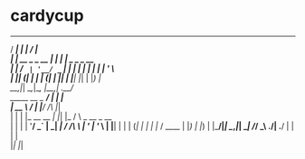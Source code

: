 # cardycup

   _____              _        _____              
  / ____|            | |      / ____|             
 | |     __ _ _ __ __| |_   _| |    _   _ _ __    
 | |    / _` | '__/ _` | | | | |   | | | | '_ \   
 | |___| (_| | | | (_| | |_| | |___| |_| | |_) |  
  \_____\__,_|_|  \__,_|\__, |\_____\__,_| .__/   
  _____             __ _ __/ |           | |      
 |  __ \           / _| |___/   /\       |_|      
 | |  | |_ __ __ _| |_| |_     /  \   _ __  _ __  
 | |  | | '__/ _` |  _| __|   / /\ \ | '_ \| '_ \ 
 | |__| | | | (_| | | | |_   / ____ \| |_) | |_) |
 |_____/|_|  \__,_|_|  \__| /_/    \_\ .__/| .__/ 
                                     | |   | |    
                                     |_|   |_|    
